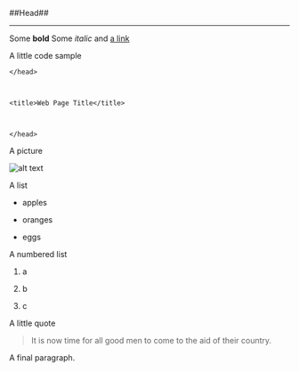 ##Head##



----------



Some **bold** Some *italic* and [a link][1] 



A little code sample



    </head>

    <title>Web Page Title</title>

    </head>



A picture



![alt text][2]



A list



- apples

- oranges

- eggs



A numbered list



1. a

2. b

3. c



A little quote



> It is now time for all good men to come to the aid of their country. 



A final paragraph.



  [1]: http://www.google.com

  [2]: http://www.google.com/intl/en_ALL/images/logo.gif